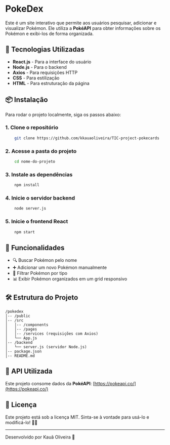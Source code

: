 # PokeDex

Este é um site interativo que permite aos usuários pesquisar, adicionar e visualizar Pokémon. Ele utiliza a **PokéAPI** para obter informações sobre os Pokémon e exibi-los de forma organizada.

## 🚀 Tecnologias Utilizadas

- **React.js** - Para a interface do usuário
- **Node.js** - Para o backend
- **Axios** - Para requisições HTTP
- **CSS** - Para estilização
- **HTML** - Para estruturação da página

## 📦 Instalação

Para rodar o projeto localmente, siga os passos abaixo:

### 1. Clone o repositório
```sh
    git clone https://github.com/kkauaoliveira/TIC-project-pokecards
```

### 2. Acesse a pasta do projeto
```sh
    cd nome-do-projeto
```

### 3. Instale as dependências
```sh
    npm install
```

### 4. Inicie o servidor backend
```sh
    node server.js
```

### 5. Inicie o frontend React
```sh
    npm start
```

## 📌 Funcionalidades
- 🔍 Buscar Pokémon pelo nome
- ➕ Adicionar um novo Pokémon manualmente
- 📜 Filtrar Pokémon por tipo
- 📊 Exibir Pokémon organizados em um grid responsivo

## 🛠 Estrutura do Projeto
```
/pokedex
│-- /public
│-- /src
│   │-- /components
│   │-- /pages
│   │-- /services (requisições com Axios)
│   └── App.js
│-- /backend
│   └── server.js (servidor Node.js)
│-- package.json
│-- README.md
```

## 🔗 API Utilizada
Este projeto consome dados da **PokéAPI**:
[https://pokeapi.co/](https://pokeapi.co/)

## 📜 Licença
Este projeto está sob a licença MIT. Sinta-se à vontade para usá-lo e modificá-lo! 🐱‍👤

---
Desenvolvido por Kauã Oliveira 🚀

